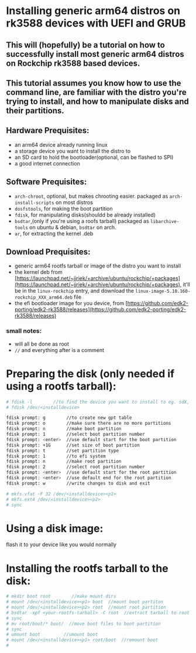 # Installing generic arm64 distros on rk3588 devices with UEFI and GRUB
## This will (hopefully) be a tutorial on how to successfully install most generic arm64 distros on Rockchip rk3588 based devices.
## This tutorial assumes you know how to use the command line, are familiar with the distro you're trying to install, and how to manipulate disks and their partitions.

## Hardware Prequisites:
* an arm64 device already running linux
* a storage device you want to install the distro to
* an SD card to hold the bootloader(optional, can be flashed to SPI)
* a good internet connection

## Software Prequisites:
* `arch-chroot`, optional, but makes chrooting easier. packaged as `arch-install-scripts` on most distros
* `dosfstools`, for making the boot partition
* `fdisk`, for manipulating disks(shouldd be already installed)
* `bsdtar`,(only if you're using a roofs tarball) packaged as `libarchive-tools` on ubuntu & debian, `bsdtar` on arch.
* `ar`, for extracting the kernel .deb

## Download Prequisites:
* generic arm64 rootfs tarball or image of the distro you want to install
* the kernel deb from [https://launchpad.net/~jjriek/+archive/ubuntu/rockchip/+packages](https://launchpad.net/~jjriek/+archive/ubuntu/rockchip/+packages), it'll be in the `linux-rockchip` entry, and download the `linux-image-5.10.160-rockchip_XXX_arm64.deb` file
* the efi bootloader image for you device, from [https://github.com/edk2-porting/edk2-rk3588/releases](https://github.com/edk2-porting/edk2-rk3588/releases)

### small notes:
* will all be done as root
* `//` and everything after is a comment

# Preparing the disk (only needed if using a rootfs tarball):

```bash
# fdisk -l        //to find the device you want to install to eg. sdX, will be referred as <installdevice> from now on
# fdisk /dev/<installdevice>

fdisk prompt: g        //to create new gpt table
fdisk prompt: o        //make sure there are no more partitions
fdisk prompt: n        //make boot partition
fdisk prompt: 1        //select boot partition number
fdisk prompt: <enter>  //use default start for the boot partition
fdisk prompt: +1G      //set size of boot partition
fdisk prompt: t        //set partition type
fdisk prompt: 1        //to efi system
fdisk prompt: n        //make root partition
fdisk prompt: 2        //select root partition number
fdisk prompt: <enter>  //use default start for the root partition
fdisk prompt: <enter>  //use default end for the root partition
fdisk prompt: w        //write changes to disk and exit

# mkfs.vfat -F 32 /dev/<installdevice><p1>
# mkfs.ext4 /dev/<installdevice><p2>
# sync
```

# Using a disk image:
flash it to your device like you would normally

# Installing the rootfs tarball to the disk:
```bash
# mkdir boot root        //make mount dirs
# mount /dev/<installdevice><p1> boot  //mount boot partiton
# mount /dev/<installdevice><p2> root  //mount root partition
# bsdtar -xpf <your-rootfs-tarball> -C root  //extract tarball to root partition
# sync
# mv root/boot/* boot/  //move boot files to boot partition
# sync
# umount boot         //umount boot 
# mount /dev/<installdevice><p1> root/boot  //remount boot
#
```

